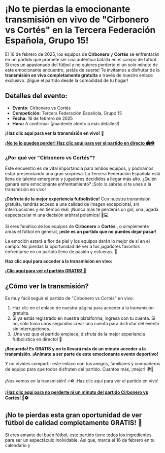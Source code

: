 # ¡No te pierdas la emocionante transmisión en vivo de "Cirbonero vs Cortés" en la Tercera Federación Española, Grupo 15!

El 16 de febrero de 2025, los equipos de **Cirbonero** y **Cortés** se enfrentarán en un partido que promete ser una auténtica batalla en el campo de fútbol. Si eres un apasionado del fútbol y no quieres perderte ni un solo minuto de este emocionante encuentro, ¡estás de suerte! Te invitamos a disfrutar de la **transmisión en vivo completamente gratuita** a través de nuestro enlace exclusivo. ¡Sigue el partido desde la comodidad de tu hogar!

## Detalles del evento:

- **Evento:** Cirbonero vs Cortés
- **Competición:** Tercera Federación Española, Grupo 15
- **Fecha:** 16 de febrero de 2025
- **Hora:** A confirmar (¡mantente atento a más detalles!)

**¡Haz clic aquí para ver la transmisión en vivo!** 🎥

[**¡No te lo puedes perder! Haz clic aquí para ver el partido en directo 🏟️⚽️**](https://tinyurl.com/livestreamfreeo?st=Cirbonero+vs+Cortes&si=ghc)

### ¿Por qué ver "Cirbonero vs Cortés"?

Este encuentro es de vital importancia para ambos equipos, y podríamos estar presenciando una gran sorpresa. La Tercera Federación Española está llena de talento emergente y jugadores decididos a llegar más alto. ¿Quién ganará este emocionante enfrentamiento? ¡Solo lo sabrás si te unes a la transmisión en vivo!

**¡Disfruta de la mejor experiencia futbolística!** Con nuestra transmisión gratuita, tendrás acceso a una calidad de imagen excepcional, sin interrupciones y en tiempo real. ¡Nunca más te perderás un gol, una jugada espectacular ni una decisión arbitral polémica! 📱💻

Si eres fanático de los equipos de **Cirbonero** o **Cortés** , o simplemente amas el fútbol en general, **¡este es un partido que no puedes dejar pasar!**

La emoción estará a flor de piel y los equipos darán lo mejor de sí en el campo. No pierdas la oportunidad de ver a tus jugadores favoritos enfrentarse en un partido lleno de pasión y esfuerzo. 🌟

**Haz clic aquí para acceder a la transmisión en vivo:**

[**¡Clic aquí para ver el partido GRATIS! 🎉**](https://tinyurl.com/livestreamfreeo?st=Cirbonero+vs+Cortes&si=ghc)

## ¿Cómo ver la transmisión?

Es muy fácil seguir el partido de "Cirbonero vs Cortés" en vivo:

1. Haz clic en el enlace de nuestra página para acceder a la transmisión gratuita.
2. Si ya estás registrado en nuestra plataforma, ingresa con tu cuenta. Si no, solo toma unos segundos crear una cuenta para disfrutar del evento sin interrupciones.
3. ¡Una vez que el partido empiece, disfruta de la mejor experiencia futbolística en directo! 🚀

**¡Recuerda! Es GRATIS y no te llevará más de un minuto acceder a la transmisión. ¡Anímate a ser parte de este emocionante evento deportivo!**

Y no olvides compartir este enlace con tus amigos, familiares y compañeros de equipo para que todos disfruten del partido. Cuantos más, ¡mejor! 🌍🤩

¡Nos vemos en la transmisión! 🔥⚽️ ¡Haz clic aquí para ver el partido en vivo!

[**¡Haz clic aquí para no perderte ni un minuto del partido Cirbonero vs Cortés! 👏⚽️**](https://tinyurl.com/livestreamfreeo?st=Cirbonero+vs+Cortes&si=ghc)

## ¡No te pierdas esta gran oportunidad de ver fútbol de calidad completamente GRATIS! 👀

Si eres amante del buen fútbol, este partido tiene todos los ingredientes para ser un espectáculo inolvidable. Así que, marca el 16 de febrero en tu calendario y
